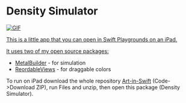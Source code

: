 # Density Simulator

<p align="left">
   <a href="https://github.com/gadirom/Art-in-Swift/blob/main/Density simulator.swiftpm"><img src="GIFs/DensitySimulator.gif" alt="GIF"/>
</p>     

This is a little app that you can open in Swift Playgrounds on an iPad.

It uses two of my open source packages:
- [MetalBuilder](https://github.com/gadirom/MetalBuilder) - for simulation
- [ReordableViews](https://github.com/gadirom/ReordableViews) - for draggable colors

To run on iPad download the whole repository [Art-in-Swift](https://github.com/gadirom/Art-in-Swift) (Code->Download ZIP), run Files and unzip, then open this package (Density Simulator).
